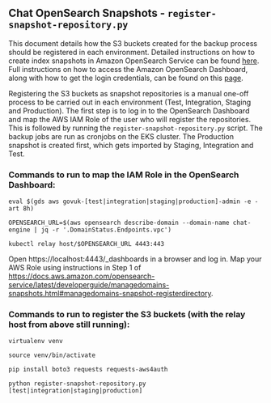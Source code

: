 ## Chat OpenSearch Snapshots - `register-snapshot-repository.py`
This document details how the S3 buckets created for the backup process should be registered in each environment. Detailed instructions on how to create index snapshots in Amazon OpenSearch Service can be found [here]. Full instructions on how to access the Amazon OpenSearch Dashboard, along with how to get the login credentials, can be found on this [page].

Registering the S3 buckets as snapshot repositories is a manual one-off process to be carried out in each environment (Test, Integration, Staging and Production). The first step is to log in to the OpenSearch Dashboard and map the AWS IAM Role of the user who will register the repositories. This is followed by running the `register-snapshot-repository.py` script. The backup jobs are run as cronjobs on the EKS cluster. The Production snapshot is created first, which gets imported by Staging, Integration and Test.

### Commands to run to map the IAM Role in the OpenSearch Dashboard:

```
eval $(gds aws govuk-[test|integration|staging|production]-admin -e -art 8h)

OPENSEARCH_URL=$(aws opensearch describe-domain --domain-name chat-engine | jq -r '.DomainStatus.Endpoints.vpc')

kubectl relay host/$OPENSEARCH_URL 4443:443
```

Open https://localhost:4443/_dashboards in a browser and log in. Map your AWS Role using instructions in Step 1 of https://docs.aws.amazon.com/opensearch-service/latest/developerguide/managedomains-snapshots.html#managedomains-snapshot-registerdirectory.

### Commands to run to register the S3 buckets (with the relay host from above still running):

```
virtualenv venv

source venv/bin/activate

pip install boto3 requests requests-aws4auth

python register-snapshot-repository.py [test|integration|staging|production]
```

[here]: https://docs.aws.amazon.com/opensearch-service/latest/developerguide/managedomains-snapshots.html
[page]: https://docs.publishing.service.gov.uk/manual/manage-opensearch-on-aws.html
